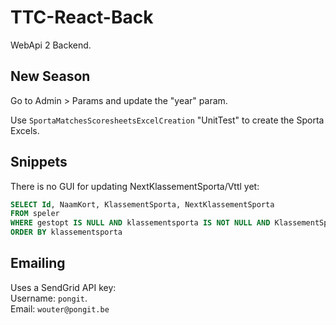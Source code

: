 # TTC-React-Back

WebApi 2 Backend.  


## New Season

Go to Admin > Params and update the "year" param.

Use `SportaMatchesScoresheetsExcelCreation` "UnitTest" to create the Sporta Excels.


## Snippets

There is no GUI for updating NextKlassementSporta/Vttl yet:

```sql
SELECT Id, NaamKort, KlassementSporta, NextKlassementSporta
FROM speler
WHERE gestopt IS NULL AND klassementsporta IS NOT NULL AND KlassementSporta<>'0'
ORDER BY klassementsporta 
```

## Emailing

Uses a SendGrid API key:  
Username: `pongit`.  
Email: `wouter@pongit.be`  
